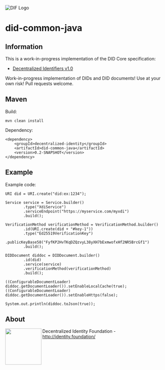 ![DIF Logo](https://raw.githubusercontent.com/decentralized-identity/universal-resolver/master/docs/logo-dif.png)

# did-common-java

## Information

This is a work-in-progress implementation of the DID Core specification:

 - [Decentralized Identifiers v1.0](https://w3c.github.io/did-core/)

Work-in-progress implementation of DIDs and DID documents! Use at your own risk! Pull requests welcome.

## Maven

Build:

	mvn clean install

Dependency:

	<dependency>
        <groupId>decentralized-identity</groupId>
        <artifactId>did-common-java</artifactId>
        <version>0.2-SNAPSHOT</version>
	</dependency>

## Example

Example code:

    URI did = URI.create("did:ex:1234");

    Service service = Service.builder()
            .type("XdiService")
            .serviceEndpoint("https://myservice.com/myxdi")
            .build();

    VerificationMethod verificationMethod = VerificationMethod.builder()
            .id(URI.create(did + "#key-1"))
            .type("Ed25519VerificationKey")
            .publicKeyBase58("FyfKP2HvTKqDZQzvyL38yXH7bExmwofxHf2NR5BrcGf1")
            .build();

    DIDDocument diddoc = DIDDocument.builder()
            .id(did)
            .service(service)
            .verificationMethod(verificationMethod)
            .build();

    ((ConfigurableDocumentLoader) diddoc.getDocumentLoader()).setEnableLocalCache(true);
    ((ConfigurableDocumentLoader) diddoc.getDocumentLoader()).setEnableHttps(false);

    System.out.println(diddoc.toJson(true));

## About

<img align="left" src="https://raw.githubusercontent.com/decentralized-identity/universal-resolver/master/docs/logo-dif.png" width="115">

Decentralized Identity Foundation - http://identity.foundation/

